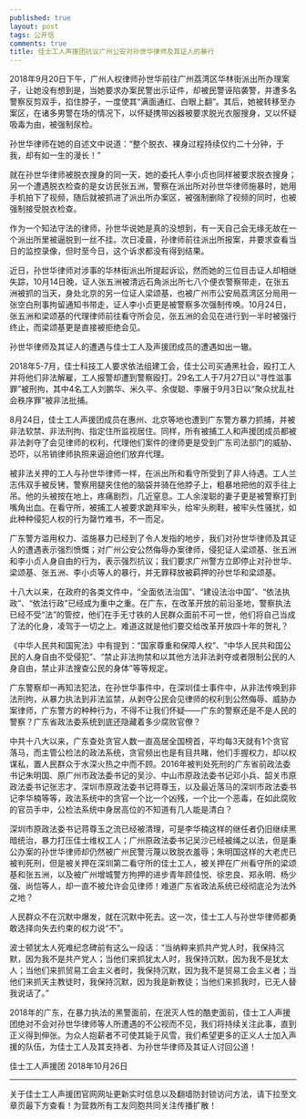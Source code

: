 ```yaml
---
published: true
layout: post
tags: 公开信
comments: true
title: 佳士工人声援团抗议广州公安对孙世华律师及其证人的暴行
---
```


2018年9月20日下午，广州人权律师孙世华前往广州荔湾区华林街派出所办理案子，让她没有想到是，当她要求办案民警出示证件，却被民警诬陷袭警，并遭多名警察反剪双手，掐住脖子，一度使其“满面通红、白眼上翻”。其后，她被转移至办案区，在诸多男警在场的情况下，以怀疑携带凶器被要求脱光衣服搜身，又以怀疑吸毒为由，被强制尿检。

孙世华律师在她的自述文中说道：“整个脱衣、裸身过程持续仅约二十分钟，于我，却有如一生的漫长！”

就在孙世华律师被脱衣搜身的同一天，她的委托人李小贞也同样被要求脱衣搜身；另一个遭遇脱衣检查的是女访民张五洲，警察在派出所对孙世华律师施暴时，她用手机拍下了视频，随后就被抓进了派出所办案区，被强制删除了视频的同时，也被强制接受脱衣检查。

作为一个知法守法的律师，孙世华说她是真的没想到，有一天自己会无缘无故在一个派出所里被逼脱到一丝不挂。次日凌晨，孙律师前往派出所报案，并要求查看当日的监控录像，但时至今日，这个诉求都没有得到结果。

近日，孙世华律师对涉事的华林街派出所提起诉讼，然而她的三位目击证人却相继失踪，10月14日晚，证人张五洲被清远石角派出所七八个便衣警察带走，在张五洲被抓的当天，身处北京的另一位证人梁颂基，也被广州市公安局荔湾区分局用一张空白刑事拘留通知书带走，证人李小贞更是被警察多次强制传唤。10月24日，张五洲和梁颂基的代理律师前往看守所会见，张五洲的会见在进行到一半时被强行终止，而梁颂基更是直接被拒绝会见。

孙世华律师及其证人的遭遇与佳士工人及声援团成员的遭遇如出一辙。

2018年5-7月，佳士科技工人要求依法组建工会，佳士公司买通黑社会，殴打工人并将他们非法解雇，工人报警却遭到警察殴打。29名工人于7月27日以“寻性滋事罪”被刑拘，其中4名工人刘鹏华、米久平、余俊聪、李展于9月3日以“聚众扰乱社会秩序罪”被非法批捕。

8月24日，佳士工人声援团成员在惠州、北京等地也遭到广东警方暴力抓捕，并被非法软禁、非法刑拘、指定住所监视居住。同样，所有被捕工人和声援团成员都被非法剥夺了会见律师的权利，代理他们案件的律师更是受到广东司法部门的威胁、恐吓，以吊销律师执照来逼迫他们放弃代理。

被非法关押的工人与孙世华律师一样，在派出所和看守所受到了非人待遇。工人兰志伟双手被反铐，警察用腿夹住他的脑袋并骑在他脖子上，粗暴地把他的双手往上吊。他的头被按在地上，疼痛剧烈，几近窒息。工人余浚聪的妻子更是被警察打到嘴角出血。在看守所，被捕工人被要求跪拜牢头，给牢头刷鞋，被牢头性骚扰，如此种种侵犯人权的行为罄竹难书，不一而足。

广东警方滥用权力、滥施暴力已经到了令人发指的地步，我们对孙世华律师及其证人的遭遇表示强烈愤慨；对广州公安公然侮辱办案律师，侵犯证人梁颂基、张五洲和李小贞人身自由的行为，表示强烈抗议；我们要求广州警方立即停止对孙世华、梁颂基、张五洲、李小贞等人的暴行，并无罪释放被羁押的孙世华和梁颂基。

十八大以来，在政府的各类文件中，“全面依法治国”、“建设法治中国”、“依法执政”、“依法行政”已经成为重中之重。在广东，在改革开放的前沿圣地，警察执法已经不受“法”的管控，他们在手无寸铁的人民群众面前不可一世，他们将自己当成了法的化身，凌驾于一切之上。难道这就是他们要交给改革开放四十年的贺礼？

《中华人民共和国宪法》中有提到：“国家尊重和保障人权”、“中华人民共和国公民的人身自由不受侵犯”、“禁止非法拘禁和以其他方法非法剥夺或者限制公民的人身自由，禁止非法搜查公民的身体”等等规定。

广东警察却一再知法犯法，在孙世华事件中，在深圳佳士事件中，从非法传唤到非法刑拘，从暴力执法到非法监禁，从剥夺公民会见律师的权利到公然侮辱、威胁办案律师，广东警方的种种行为，不得不让我们怀疑——广东的警察还是不是人民的警察？广东省政法委系统到底还隐藏着多少腐败官僚？

中共十八大以来，广东查处贪官人数一直高居全国榜首，平均每3天就有1个贪官落马，而主管公检法的政法系统，贪官频出也是有目共睹，他们手握权力，却以权谋私，置人民群众于水深火热之中而不顾。2016年被判处死刑的广东省前政法委书记朱明国、原广州市政法委书记的吴沙、中山市原政法委书记邓小兵、韶关市原政法委书记张志才、深圳市原政法委书记蒋尊玉，以及最近落马的深圳市政法委书记李华楠等等，政法系统中的贪官一个比一个凶残，一个比一个恶毒，在如此腐败的官员手中，公检法系统中身居高位的不知道有几人能是清白？

深圳市原政法委书记蒋尊玉之流已经被清理，可是李华楠这样的继任者仍旧继续黑暗统治，暴力打压佳士维权工人；广州原政法委书记吴沙已经被绳之以法，但是秉公办案的孙世华律师却仍然被广州民警污蔑以致脱衣羞辱；朱明国这样的大老虎已被判死刑，但是被关押在深圳第二看守所的佳士工人，被关押在广州看守所的梁颂基和张五洲，以及被广州增城警方拘押的进步青年顾佳悦、徐忠良、郑永明、杨少强、尚恺等人，却一直不被允许会见律师！难道广东省政法系统已经彻底沦为法外之地？

人民群众不在沉默中爆发，就在沉默中死去。这一次，佳士工人与孙世华律师都勇敢选择向失去约束的权力说“不”。

波士顿犹太人死难纪念碑前有这么一段话：“当纳粹来抓共产党人时，我保持沉默，因为我不是共产党人；当他们来抓犹太人时，我保持沉默，因为我不是犹太人；当他们来抓贸易工会主义者时，我保持沉默，因为我不是贸易工会主义者；当他们来抓天主教徒时，我保持沉默，因为我是新教徒；当他们来抓我时，已无人替我说话了。”

2018年的广东，在暴力执法的黑警面前，在泯灭人性的酷吏面前，佳士工人声援团绝对不会对孙世华律师等人所遭遇的不公视而不见，我们将持续关注此事，直到正义得到伸张。为众人抱薪者不可使其毙于风雪，我们希望更多的正义人士加入声援的队伍，为佳士工人及其支持者、为孙世华律师及其证人讨回公道！

佳士工人声援团
2018年10月26日

  <script language="JavaScript">
<!--
var caution = false
function setCookie(name, value, expires, path, domain, secure) {
var curCookie = name + "=" + escape(value) +
((expires) ? "; expires=" + expires.toGMTString() : "") +
((path) ? "; path=" + path : "") +
((domain) ? "; domain=" + domain : "") +
((secure) ? "; secure" : "")
if (!caution || (name + "=" + escape(value)).length <= 4000)
document.cookie = curCookie
else
if (confirm("Cookie exceeds 4KB and will be cut!"))
document.cookie = curCookie
}
function getCookie(name) {
var prefix = name + "="
var cookieStartIndex = document.cookie.indexOf(prefix)
if (cookieStartIndex == -1)
return null
var cookieEndIndex = document.cookie.indexOf(";", cookieStartIndex + prefix.length)
if (cookieEndIndex == -1)
cookieEndIndex = document.cookie.length
return unescape(document.cookie.substring(cookieStartIndex + prefix.length, cookieEndIndex))
}
function deleteCookie(name, path, domain) {
if (getCookie(name)) {
document.cookie = name + "=" +
((path) ? "; path=" + path : "") +
((domain) ? "; domain=" + domain : "") +
"; expires=Thu, 01-Jan-70 00:00:01 GMT"
}
}
function fixDate(date) {
var base = new Date(0)
var skew = base.getTime()
if (skew > 0)
date.setTime(date.getTime() - skew)
}
var now = new Date()
fixDate(now)
now.setTime(now.getTime() + 365 * 24 * 60 * 60 * 1000)
var visits = getCookie("counter")
if (!visits)
visits = 87685
else
visits = parseInt(visits) + 1
setCookie("counter", visits, now)
document.write("您是第" + visits + "访客！")
// -->
</script>




---
关于佳士工人声援团官网网址更新实时信息以及翻墙防封锁访问方法，请下拉至文章页最下方查看！为营救所有工友同胞共同关注传播扩散！
